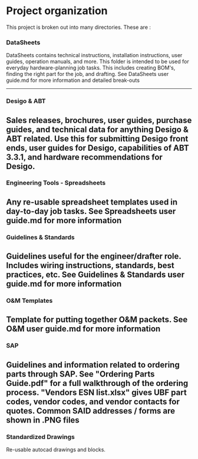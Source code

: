 # Project organization

This project is broken out into many directories. These are : 
### DataSheets
DataSheets contains technical instructions, installation instructions, user
guides, operation manuals, and more.  This folder is intended to be used for
everyday hardware-planning job tasks.  This includes creating BOM's, finding the
right part for the job, and drafting.
See DataSheets user guide.md for more information and detailed break-outs

---
### Desigo & ABT
Sales releases, brochures, user guides, purchase guides, and technical data
for anything Desigo & ABT related. Use this for submitting Desigo front ends,
user guides for Desigo, capabilities of ABT 3.3.1, and hardware recommendations
for Desigo.
---
### Engineering Tools - Spreadsheets
Any re-usable spreadsheet templates used in day-to-day job tasks.  See 
Spreadsheets user guide.md for more information
---
### Guidelines & Standards
Guidelines useful for the engineer/drafter role. Includes wiring instructions,
standards, best practices, etc.  See Guidelines & Standards user guide.md for
more information
---
### O&M Templates
Template for putting together O&M packets. See O&M user guide.md for more 
information
---
### SAP
Guidelines and information related to ordering parts through SAP. See 
"Ordering Parts Guide.pdf" for a full walkthrough of the ordering process.
"Vendors ESN list.xlsx" gives UBF part codes, vendor codes, and vendor
contacts for quotes. Common SAID addresses / forms are shown in .PNG files
---
### Standardized Drawings
Re-usable autocad drawings and blocks.


